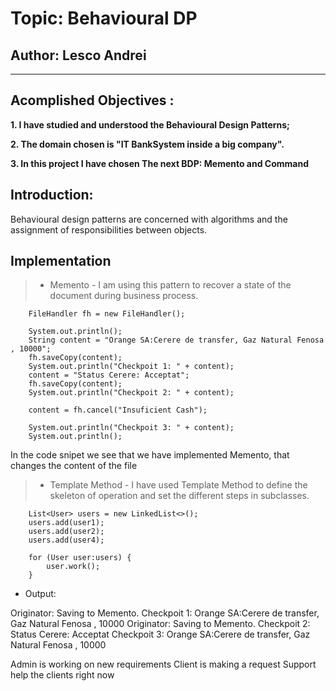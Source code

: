 # Topic: Behavioural DP
## Author: Lesco Andrei
------
## Acomplished Objectives :
__1. I have studied and understood the Behavioural Design Patterns;__

__2. The domain chosen is "IT BankSystem inside a big company".__

__3. In this project I have chosen The next BDP: Memento and Command__
## Introduction:
Behavioural design patterns are concerned with algorithms and the assignment of responsibilities between objects.

## Implementation
> * Memento - I am using this pattern to recover a state of the document during business process.

        
        FileHandler fh = new FileHandler();

        System.out.println();
        String content = "Orange SA:Cerere de transfer, Gaz Natural Fenosa , 10000";
        fh.saveCopy(content);
        System.out.println("Checkpoit 1: " + content);
        content = "Status Cerere: Acceptat";
        fh.saveCopy(content);
        System.out.println("Checkpoit 2: " + content);

        content = fh.cancel("Insuficient Cash");

        System.out.println("Checkpoit 3: " + content);
        System.out.println();
 In the code snipet we see that we have implemented Memento, that changes the content of the file
 


> * Template Method - I have used Template Method to define the skeleton of operation and set the different steps in subclasses.
        
        List<User> users = new LinkedList<>();
        users.add(user1);
        users.add(user2);
        users.add(user4);

        for (User user:users) {
            user.work();
        }


* Output:

Originator: Saving to Memento.
Checkpoit 1: Orange SA:Cerere de transfer, Gaz Natural Fenosa , 10000
Originator: Saving to Memento.
Checkpoit 2: Status Cerere: Acceptat
Checkpoit 3: Orange SA:Cerere de transfer, Gaz Natural Fenosa , 10000

Admin is working on new requirements
Client is making a request
Support help the clients right now